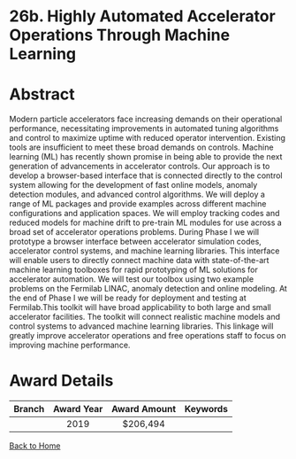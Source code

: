 
26b. Highly Automated Accelerator Operations Through Machine Learning
=====================================================================

# Abstract


Modern particle accelerators face increasing demands on their operational performance, necessitating improvements in automated tuning algorithms and control to maximize uptime with reduced operator intervention. Existing tools are insufficient to meet these broad demands on controls. Machine learning (ML) has recently shown promise in being able to provide the next generation of advancements in accelerator controls. Our approach is to develop a browser-based interface that is connected directly to the control system allowing for the development of fast online models, anomaly detection modules, and advanced control algorithms. We will deploy a range of ML packages and provide examples across different machine configurations and application spaces. We will employ tracking codes and reduced models for machine drift to pre-train ML modules for use across a broad set of accelerator operations problems. During Phase I we will prototype a browser interface between accelerator simulation codes, accelerator control systems, and machine learning libraries. This interface will enable users to directly connect machine data with state-of-the-art machine learning toolboxes for rapid prototyping of ML solutions for accelerator automation. We will test our toolbox using two example problems on the Fermilab LINAC, anomaly detection and online modeling. At the end of Phase I we will be ready for deployment and testing at Fermilab.This toolkit will have broad applicability to both large and small accelerator facilities. The toolkit will connect realistic machine models and control systems to advanced machine learning libraries. This linkage will greatly improve accelerator operations and free operations staff to focus on improving machine performance.  

# Award Details

|Branch|Award Year|Award Amount|Keywords|
| :---: | :---: | :---: | :---: |
||2019|$206,494||
  
  


[Back to Home](https://github.com/chrischow/dod_sbir_awards/CC/#779)